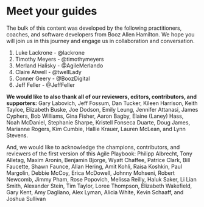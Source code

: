 # Meet your guides

The bulk of this content was developed by the following practitioners, coaches, and software developers from Booz Allen Hamilton.  We hope you will join us in this journey and engage us in collaboration and conversation. 

1. Luke Lackrone - @lackrone
2. Timothy Meyers - @timothymeyers
3. Merland Halisky - @AgileMerlando
4. Claire Atwell - @twellLady
5. Conner Geery - @BoozDigital
6. Jeff Feller - @JeffFeller


**We would like to also thank all of our reviewers, editors, contributors, and supporters:** Gary Labovich, Jeff Fossum, Dan Tucker, Kileen Harrison, Keith Tayloe, Elizabeth Buske, Joe Dodson, Emily Leung, Jennifer Attanasi, James Cyphers, Bob Williams, Gina Fisher, Aaron Bagby, Elaine (Laney) Hass, Noah McDaniel, Stephanie Sharpe, Kristell Fonseca Duarte, Doug James, Marianne Rogers, Kim Cumbie, Hallie Krauer, Lauren McLean, and Lynn Stevens.


And, we would like to acknowledge the champions, contributors, and reviewers of the first version of this Agile Playbook: Philipp Albrecht, Tony Alletag, Maxim Aronin, Benjamin Bjorge, Wyatt Chaffee, Patrice Clark, Bill Faucette, Shawn Faunce, Allan Hering, Amit Kohli, Raisa Koshkin, Paul Margolin, Debbie McCoy, Erica McDowell, Johnny Mohseni, Robert Newcomb, Jimmy Pham, Rose Popovich, Melissa Reilly, Haluk Saker, Li Lian Smith, Alexander Stein, Tim Taylor, Loree Thompson, Elizabeth Wakefield, Gary Kent, Amy Dagliano, Alex Lyman, Alicia White, Kevin Schaaff, and Joshua Sullivan

